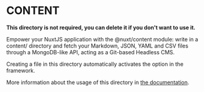 # CONTENT

**This directory is not required, you can delete it if you don't want to use it.**

Empower your NuxtJS application with the @nuxt/content module: write in a content/ directory and fetch your Markdown, JSON, YAML and CSV files through a MongoDB-like API, acting as a Git-based Headless CMS.

Creating a file in this directory automatically activates the option in the framework.

More information about the usage of this directory in [the documentation](https://content.nuxtjs.org/).

